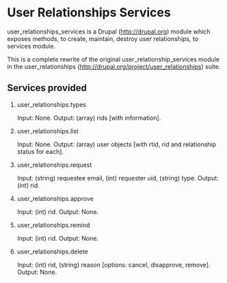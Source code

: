 User Relationships Services
==============

user_relationships_services is a Drupal (http://drupal.org) module which exposes methods, to create, maintain, destroy user relationships, to services module.

This is a complete rewrite of the original user_relationship_services module in the user_relationships (http://drupal.org/project/user_relationships) suite.

Services provided
--------

1. user_relationships.types

    Input: None.
    Output: (array) rids [with information].

2. user_relationships.list

    Input: None.
    Output: (array) user objects [with rtid, rid and relationship status for each].

3. user_relationships.request

    Input: (string) requestee email, (int) requester uid, (string) type.
    Output: (int) rid.

4. user_relationships.approve

    Input: (int) rid.
    Output: None.

5. user_relationships.remind

    Input: (int) rid.
    Output: None.

6. user_relationships.delete

    Input: (int) rid, (string) reason [options: cancel, disapprove, remove].
    Output: None.